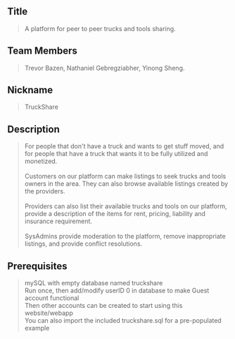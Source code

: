 ## Title

> A platform for peer to peer trucks and tools sharing.



## Team Members

> Trevor Bazen, Nathaniel Gebregziabher, Yinong Sheng.



## Nickname

> TruckShare


## Description

> For people that don't have a truck and wants to get stuff moved, and for people that have a truck that wants it to be 
> fully utilized and monetized.\
> \
> Customers on our platform can make listings to seek trucks and tools owners in the area. They can also browse available 
> listings created by the providers. \
> \
> Providers can also list their available trucks and tools on our platform, provide a description of the items for rent, 
> pricing, liability and insurance requirement. \
> \
> SysAdmins provide moderation to the platform, remove inappropriate listings, and provide conflict resolutions.
> 

## Prerequisites 
> mySQL with empty database named truckshare \
> Run once, then add/modify userID 0 in database to make Guest account functional \
> Then other accounts can be created to start using this website/webapp \
> You can also import the included truckshare.sql for a pre-populated example
